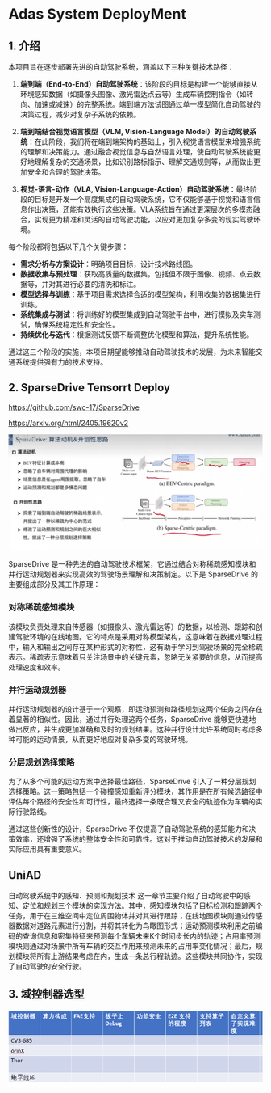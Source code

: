 # Adas System DeployMent
## 1. 介绍
本项目旨在逐步部署先进的自动驾驶系统，涵盖以下三种关键技术路径：

1. **端到端（End-to-End）自动驾驶系统**：该阶段的目标是构建一个能够直接从环境感知数据（如摄像头图像、激光雷达点云等）生成车辆控制指令（如转向、加速或减速）的完整系统。端到端方法试图通过单一模型简化自动驾驶的决策过程，减少对复杂子系统的依赖。

2. **端到端结合视觉语言模型（VLM, Vision-Language Model）的自动驾驶系统**：在此阶段，我们将在端到端架构的基础上，引入视觉语言模型来增强系统的理解和决策能力。通过融合视觉信息与自然语言处理，使自动驾驶系统能更好地理解复杂的交通场景，比如识别路标指示、理解交通规则等，从而做出更加安全和合理的驾驶决策。

3. **视觉-语言-动作（VLA, Vision-Language-Action）自动驾驶系统**：最终阶段的目标是开发一个高度集成的自动驾驶系统，它不仅能够基于视觉和语言信息作出决策，还能有效执行这些决策。VLA系统旨在通过更深层次的多模态融合，实现更为精准和灵活的自动驾驶功能，以应对更加复杂多变的现实驾驶环境。

每个阶段都将包括以下几个关键步骤：
- **需求分析与方案设计**：明确项目目标，设计技术路线图。
- **数据收集与预处理**：获取高质量的数据集，包括但不限于图像、视频、点云数据等，并对其进行必要的清洗和标注。
- **模型选择与训练**：基于项目需求选择合适的模型架构，利用收集的数据集进行训练。
- **系统集成与测试**：将训练好的模型集成到自动驾驶平台中，进行模拟及实车测试，确保系统稳定性和安全性。
- **持续优化与迭代**：根据测试反馈不断调整优化模型和算法，提升系统性能。

通过这三个阶段的实施，本项目期望能够推动自动驾驶技术的发展，为未来智能交通系统提供强有力的技术支持。

## 2. SparseDrive Tensorrt Deploy
https://github.com/swc-17/SparseDrive

https://arxiv.org/html/2405.19620v2

![alt text](image-1.png)

SparseDrive 是一种先进的自动驾驶技术框架，它通过结合对称稀疏感知模块和并行运动规划器来实现高效的驾驶场景理解和决策制定。以下是 SparseDrive 的主要组成部分及其工作原理：

### 对称稀疏感知模块
该模块负责处理来自传感器（如摄像头、激光雷达等）的数据，以检测、跟踪和创建驾驶环境的在线地图。它的特点是采用对称模型架构，这意味着在数据处理过程中，输入和输出之间存在某种形式的对称性，这有助于学习到驾驶场景的完全稀疏表示。稀疏表示意味着只关注场景中的关键元素，忽略无关紧要的信息，从而提高处理速度和效率。

### 并行运动规划器
并行运动规划器的设计基于一个观察，即运动预测和路径规划这两个任务之间存在着显著的相似性。因此，通过并行处理这两个任务，SparseDrive 能够更快速地做出反应，并生成更加准确和及时的规划结果。这种并行设计允许系统同时考虑多种可能的运动情景，从而更好地应对复杂多变的驾驶环境。

### 分层规划选择策略
为了从多个可能的运动方案中选择最佳路径，SparseDrive 引入了一种分层规划选择策略。这一策略包括一个碰撞感知重新评分模块，其作用是在所有候选路径中评估每个路径的安全性和可行性，最终选择一条既合理又安全的轨迹作为车辆的实际行驶路线。

通过这些创新性的设计，SparseDrive 不仅提高了自动驾驶系统的感知能力和决策效率，还增强了系统的整体安全性和可靠性。这对于推动自动驾驶技术的发展和实际应用具有重要意义。

## UniAD
自动驾驶系统中的感知、预测和规划技术
这一章节主要介绍了自动驾驶中的感知、定位和规划三个模块的实现方法。其中，感知模块包括了目标检测和跟踪两个任务，用于在三维空间中定位周围物体并对其进行跟踪；在线地图模块则通过传感器数据对道路元素进行分割，并将其转化为鸟瞰图形式；运动预测模块利用之前编码的查询信息和密集特征来预测每个车辆未来K个时间步长内的轨迹；占用率预测模块则通过对场景中所有车辆的交互作用来预测未来的占用率变化情况；最后，规划模块将所有上游结果考虑在内，生成一条总行程轨迹。这些模块共同协作，实现了自动驾驶的安全行驶。


## 3. 域控制器选型
![alt text](image.png)
